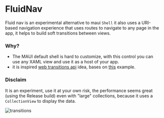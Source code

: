 # FluidNav

Fluid nav is an experimental alternative to maui `Shell` it also uses a URI-based navigation experience that uses routes to navigate to any page in the app, it helps to build soft transitions between views.

### Why?

- The MAUI default shell is hard to customize, with this control you can use any XAML view and use it as a host of your app.
- it is inspired [web transitions api](https://developer.chrome.com/docs/web-platform/view-transitions/) idea, bases on [this](https://live-transitions.pages.dev/) example.

### Disclaim

It is an experiment, use it at your own risk, the performance seems great (using the Release build) even with "large" collections, because it uses a `CollectionView` to display the data.

![transitions](https://github.com/beto-rodriguez/FluidNav/assets/10853349/a6194127-640b-478b-a760-2e0367e1538b)
